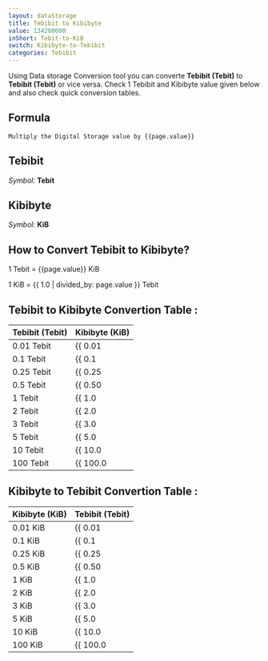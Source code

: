 ```yaml
---
layout: dataStorage
title: Tebibit to Kibibyte
value: 134200000
inShort: Tebit-to-KiB
switch: Kibibyte-to-Tebibit
categories: Tebibit
---
```


Using Data storage Conversion tool you can converte **Tebibit (Tebit)** to **Tebibit (Tebit)** or vice versa. Check 1 Tebibit and Kibibyte value given below and also check quick conversion tables.

## Formula
`Multiply the Digital Storage value by {{page.value}}`

## Tebibit
*Symbol:* **Tebit**

## Kibibyte
*Symbol:* **KiB**

## How to Convert Tebibit to Kibibyte?

1 Tebit = {{page.value}} KiB

1 KiB = {{ 1.0 | divided_by: page.value }} Tebit


## Tebibit to Kibibyte Convertion Table :

| Tebibit (Tebit) | Kibibyte (KiB) |
| ---- | ---- |
| 0.01 Tebit | {{ 0.01 | times: page.value }} KiB |
| 0.1 Tebit | {{ 0.1 | times: page.value }} KiB |
| 0.25 Tebit | {{ 0.25 | times: page.value }} KiB |
| 0.5 Tebit | {{ 0.50 | times: page.value }} KiB |
| 1 Tebit | {{ 1.0 | times: page.value }} KiB |
| 2 Tebit | {{ 2.0 | times: page.value }} KiB |
| 3 Tebit | {{ 3.0 | times: page.value }} KiB |
| 5 Tebit | {{ 5.0 | times: page.value }} KiB |
| 10 Tebit | {{ 10.0 | times: page.value }} KiB |
| 100 Tebit | {{ 100.0 | times: page.value }} KiB |

## Kibibyte to Tebibit Convertion Table :

| Kibibyte (KiB) | Tebibit (Tebit) |
| ---- | ---- |
| 0.01 KiB | {{ 0.01 | divided_by: page.value }} Tebit |
| 0.1 KiB | {{ 0.1 | divided_by: page.value }} Tebit |
| 0.25 KiB | {{ 0.25 | divided_by: page.value }} Tebit |
| 0.5 KiB | {{ 0.50 | divided_by: page.value }} Tebit |
| 1 KiB | {{ 1.0 | divided_by: page.value }} Tebit |
| 2 KiB | {{ 2.0 | divided_by: page.value }} Tebit |
| 3 KiB | {{ 3.0 | divided_by: page.value }} Tebit |
| 5 KiB | {{ 5.0 | divided_by: page.value }} Tebit |
| 10 KiB | {{ 10.0 | divided_by: page.value }} Tebit |
| 100 KiB | {{ 100.0 | divided_by: page.value }} Tebit |


<script>
document.getElementById('selectInput')[15].selected = true
document.getElementById('selectOutput')[5].selected = true
</script>
